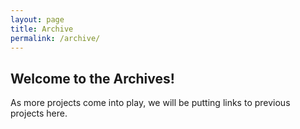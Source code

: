 ```yaml
---
layout: page
title: Archive
permalink: /archive/
---
```

## Welcome to the Archives!

As more projects come into play, we will be putting links to previous projects here.